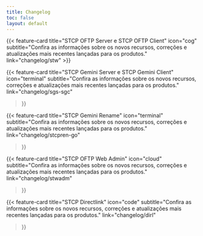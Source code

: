 ```yaml
---
title: Changelog
toc: false
layout: default
---
```


<div class="mt-6"></div>
{{< feature-card
    title="STCP OFTP Server e STCP OFTP Client"
    icon="cog"
    subtitle="Confira as informações sobre os novos recursos, correções e atualizações mais recentes lançadas para os produtos."
    link="changelog/stw"
>}}

<div class="mt-6"></div>

{{< feature-card
    title="STCP Gemini Server e STCP Gemini Client"
    icon="terminal"
    subtitle="Confira as informações sobre os novos recursos, correções e atualizações mais recentes lançadas para os produtos."
    link="changelog/sgs-sgc"
>}}

<div class="mt-6"></div>

{{< feature-card
    title="STCP Gemini Rename"
    icon="terminal"
    subtitle="Confira as informações sobre os novos recursos, correções e atualizações mais recentes lançadas para os produtos."
    link="changelog/stcpren-go"
>}}

<div class="mt-6"></div>

{{< feature-card
    title="STCP OFTP Web Admin"
    icon="cloud"
    subtitle="Confira as informações sobre os novos recursos, correções e atualizações mais recentes lançadas para os produtos."
    link="changelog/stwadm"
>}}

<div class="mt-6"></div>

{{< feature-card
    title="STCP Directlink"
    icon="code"
    subtitle="Confira as informações sobre os novos recursos, correções e atualizações mais recentes lançadas para os produtos."
    link="changelog/dirl"
>}}


<!-- {{< hextra/feature-grid >}} -->
<!-- {{< /hextra/feature-grid >}} -->
